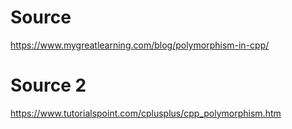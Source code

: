 # Source

https://www.mygreatlearning.com/blog/polymorphism-in-cpp/

# Source 2

https://www.tutorialspoint.com/cplusplus/cpp_polymorphism.htm
